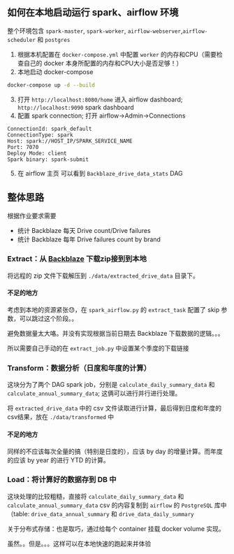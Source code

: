 ## 如何在本地启动运行 spark、airflow 环境

整个环境包含 `spark-master`, `spark-worker`, `airflow-webserver`,`airflow-scheduler` 和 `postgres`

1. 根据本机配置在 `docker-compose.yml` 中配置 `worker` 的内存和CPU（需要检查自己的 docker 本身所配置的内存和CPU大小是否足够！）
2. 本地启动 docker-compose
```bash
docker-compose up -d --build
```
3. 打开 `http://localhost:8080/home` 进入 airflow dashboard; `http://localhost:9090` spark dashboard
4. 配置 spark connection; 打开 airflow->Admin->Connections
```
ConnectionId: spark_default
ConnectionType: spark
Host: spark://HOST_IP/SPARK_SERVICE_NAME
Port: 7070
Deploy Mode: client
Spark binary: spark-submit
```
5. 在 airflow 主页 可以看到 `Backblaze_drive_data_stats` DAG

## 整体思路
根据作业要求需要
- 统计 Backblaze 每天 Drive count/Drive failures
- 统计 Backblaze 每年 Drive failures count by brand

### Extract：从 [Backblaze](https://www.backblaze.com/cloud-storage/resources/hard-drive-test-data) 下载zip接到到本地
将远程的 zip 文件下载解压到 `./data/extracted_drive_data` 目录下。

#### 不足的地方
考虑到本地的资源紧张😓，在 `spark_airflow.py` 的 `extract_task` 配置了 skip 参数，可以跳过这个阶段。。

避免数据量太大咯。并没有实现根据当前日期去 Backblaze 下载数据的逻辑。。。

所以需要自己手动的在 `extract_job.py` 中设置某个季度的下载链接

### Transform：数据分析（日度和年度的计算）
这块分为了两个 DAG spark job，分别是 `calculate_daily_summary_data` 和 `calculate_annual_summary_data`; 这俩可以进行并行进行处理。

将 `extracted_drive_data` 中的 csv 文件读取进行计算，最后得到日度和年度的csv结果，放在 `./data/transformed` 中

#### 不足的地方
同样的不应该每次全量的搞（特别是日度的），应该 by day 的增量计算。而年度的应该 by year 的进行 YTD 的计算。

### Load：将计算好的数据存到 DB 中
这块处理的比较粗糙，直接将 `calculate_daily_summary_data` 和 `calculate_annual_summary_data` csv 的内容复制到 `airflow` 的 `PostgreSQL` 库中（table: `drive_data_annual_summary` 和 `drive_data_daily_summary`

关于分布式存储：也是取巧，通过给每个 container 挂载 docker volume 实现。

虽然。。但是。。。这样可以在本地快速的跑起来并体验


